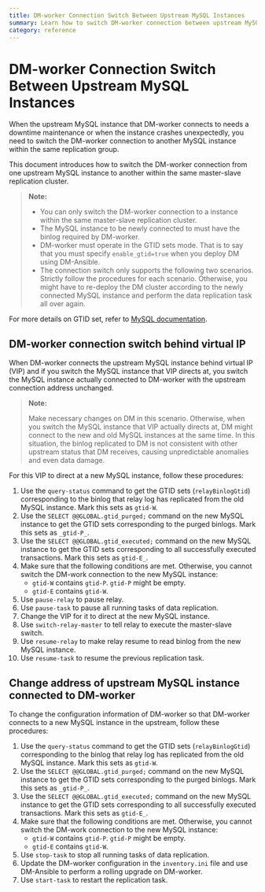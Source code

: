 ```yaml
---
title: DM-worker Connection Switch Between Upstream MySQL Instances
summary: Learn how to switch DM-worker connection between upstream MySQL instances.
category: reference
---
```


# DM-worker Connection Switch Between Upstream MySQL Instances

When the upstream MySQL instance that DM-worker connects to needs a downtime maintenance or when the instance crashes unexpectedly, you need to switch the DM-worker connection to another MySQL instance within the same replication group.

This document introduces how to switch the DM-worker connection from one upstream MySQL instance to another within the same master-slave replication cluster.

> **Note:**
>
> - You can only switch the DM-worker connection to a instance within the same master-slave replication cluster.
> - The MySQL instance to be newly connected to must have the binlog required by DM-worker.
> - DM-worker must operate in the GTID sets mode. That is to say that you must specify `enable_gtid=true` when you deploy DM using DM-Ansible.
> - The connection switch only supports the following two scenarios. Strictly follow the procedures for each scenario. Otherwise, you might have to re-deploy the DM cluster according to the newly connected MySQL instance and perform the data replication task all over again.

For more details on GTID set, refer to [MySQL documentation](https://dev.mysql.com/doc/refman/5.7/en/replication-gtids-concepts.html#replication-gtids-concepts-gtid-sets).

## DM-worker connection switch behind virtual IP

When DM-worker connects the upstream MySQL instance behind virtual IP (VIP) and if you switch the MySQL instance that VIP directs at, you switch the MySQL instance actually connected to DM-worker with the upstream connection address unchanged.

> **Note:**
>
> Make necessary changes on DM in this scenario. Otherwise, when you switch the MySQL instance that VIP actually directs at, DM might connect to the new and old MySQL instances at the same time. In this situation, the binlog replicated to DM is not consistent with other upstream status that DM receives, causing unpredictable anomalies and even data damage.

For this VIP to direct at a new MySQL instance, follow these procedures:

1. Use the `query-status` command to get the GTID sets (`relayBinlogGtid`) corresponding to the binlog that relay log has replicated from the old MySQL instance. Mark this sets as `gtid-W`.
2. Use the `SELECT @@GLOBAL.gtid_purged;` command on the new MySQL instance to get the GTID sets corresponding to the purged binlogs. Mark this sets as `_gtid-P_`.
3. Use the `SELECT @@GLOBAL.gtid_executed;` command on the new MySQL instance to get the GTID sets corresponding to all successfully executed transactions. Mark this sets as `gtid-E_`.
4. Make sure that the following conditions are met. Otherwise, you cannot switch the DM-work connection to the new MySQL instance:
    - `gtid-W` contains `gtid-P`. `gtid-P` might be empty.
    - `gtid-E` contains `gtid-W`.
5. Use `pause-relay` to pause relay.
6. Use `pause-task` to pause all running tasks of data replication.
7. Change the VIP for it to direct at the new MySQL instance.
8. Use `switch-relay-master` to tell relay to execute the master-slave switch.
9. Use `resume-relay` to make relay resume to read binlog from the new MySQL instance.
10. Use `resume-task` to resume the previous replication task.

## Change address of upstream MySQL instance connected to DM-worker

To change the configuration information of DM-worker so that DM-worker connects to a new MySQL instance in the upstream, follow these procedures:

1. Use the `query-status` command to get the GTID sets (`relayBinlogGtid`) corresponding to the binlog that relay log has replicated from the old MySQL instance. Mark this sets as `gtid-W`.
2. Use the `SELECT @@GLOBAL.gtid_purged;` command on the new MySQL instance to get the GTID sets corresponding to the purged binlogs. Mark this sets as `_gtid-P_`.
3. Use the `SELECT @@GLOBAL.gtid_executed;` command on the new MySQL instance to get the GTID sets corresponding to all successfully executed transactions. Mark this sets as `gtid-E_`.
4. Make sure that the following conditions are met. Otherwise, you cannot switch the DM-work connection to the new MySQL instance:
    - `gtid-W` contains `gtid-P`. `gtid-P` might be empty.
    - `gtid-E` contains `gtid-W`.
5. Use `stop-task` to stop all running tasks of data replication.
6. Update the DM-worker configuration in the `inventory.ini` file and use DM-Ansible to perform a rolling upgrade on DM-worker.
7. Use `start-task` to restart the replication task.
